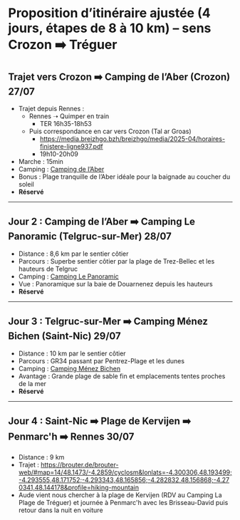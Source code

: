 # Proposition d’itinéraire ajustée (4 jours, étapes de 8 à 10 km) – sens **Crozon ➡️ Tréguer**

## Trajet vers Crozon ➡️ Camping de l’Aber (Crozon) **27/07**

* Trajet depuis Rennes :  
  - Rennes ➝ Quimper en train
    - TER 16h35-18h53
  - Puis correspondance en car vers Crozon (Tal ar Groas)
    - https://media.breizhgo.bzh/breizhgo/media/2025-04/horaires-finistere-ligne937.pdf
    - 19h10-20h09
* Marche : 15min
* Camping : [Camping de l’Aber](https://www.camping-aber.com/)  
* Bonus : Plage tranquille de l’Aber idéale pour la baignade au coucher du soleil  
* **Réservé**

---

## Jour 2 : Camping de l’Aber ➡️ Camping Le Panoramic (Telgruc-sur-Mer) **28/07**

* Distance :  8,6 km par le sentier côtier
* Parcours : Superbe sentier côtier par la plage de Trez-Bellec et les hauteurs de Telgruc  
* Camping : [Camping Le Panoramic](https://www.camping-panoramic.com/)  
* Vue : Panoramique sur la baie de Douarnenez depuis les hauteurs  
* **Réservé**

---

## Jour 3 : Telgruc-sur-Mer ➡️ Camping Ménez Bichen (Saint-Nic) **29/07**

* Distance :  10 km par le sentier côtier
* Parcours : GR34 passant par Pentrez-Plage et les dunes  
* Camping : [Camping Ménez Bichen](https://www.menezbichen.fr/fr/)  
* Avantage : Grande plage de sable fin et emplacements tentes proches de la mer 
* **Réservé**

---

<!-- ## Jour 4 : Saint-Nic ➡️ Camping La Plage de Tréguer (Plonévez-Porzay) **30/07**

* Distance :  9 km par le sentier côtier selon brouter.de : https://brouter.de/brouter-web/#map=14/48.1473/-4.2859/cyclosm&lonlats=-4.300306,48.193499;-4.293555,48.171752;-4.293343,48.165856;-4.282832,48.156868;-4.270341,48.144178&profile=hiking-mountain
* Parcours : GR34 le long de la plage de Sainte-Anne-la-Palud  
* Camping : [Camping La Plage de Tréguer](https://www.camping-treguer-plage.com/)  
* Atout : Camping familial en bord de mer avec accès direct à la plage  
* **TODO**: mail envoyé car tarifs élevés et voiture systématique

--- -->

## Jour 4 : Saint-Nic ➡️ Plage de Kervijen ➡️ Penmarc'h ➡️ Rennes **30/07**

* Distance :  9 km
* Trajet : https://brouter.de/brouter-web/#map=14/48.1473/-4.2859/cyclosm&lonlats=-4.300306,48.193499;-4.293555,48.171752;-4.293343,48.165856;-4.282832,48.156868;-4.270341,48.144178&profile=hiking-mountain
* Aude vient nous chercher à la plage de Kervijen (RDV au Camping La Plage de Tréguer) et journée à Penmarc'h avec les Brisseau-David puis retour dans la nuit en voiture

<!-- ---

## Jour 5 : Retour **31/07**

* Départ possible depuis Ploeven en car (937) jusqu'à Quimper  
* Puis train Quimper ➝ Rennes  
* Possibilité de passer une journée supplémentaire à la plage avant de repartir  
* **TODO**: check horaires quand les horaires d'été seront disponibles -->
